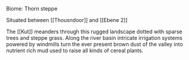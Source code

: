 Biome: Thorn steppe

Situated between [[Thousndoor]] and [[Ebene 2]]

The [[Kut]] meanders through this rugged landscape dotted with sparse trees and steppe grass. Along the river basin intricate irrigation systems powered by windmills turn the ever present brown dust of the valley into nutrient rich mud used to raise all kinds of cereal plants.